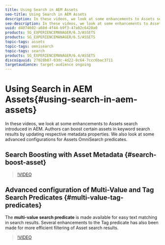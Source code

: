 ```yaml
---
title: Using Search in AEM Assets
seo-title: Using Search in AEM Assets
description: In these videos, we look at some enhancements to Assets search introduced in AEM. Authors can boost certain assets in keyword search results by updating respective metadata properties. We also look at some advanced configurations for Assets OmniSearch predicates.
seo-description: In these videos, we look at some enhancements to Assets search introduced in AEM. Authors can boost certain assets in keyword search results by updating respective metadata properties. We also look at some advanced configurations for Assets OmniSearch predicates.
uuid: d4074602-a68d-4f44-b9f3-47a02c6420a0
products: SG_EXPERIENCEMANAGER/6.3/ASSETS
products: SG_EXPERIENCEMANAGER/6.5/ASSETS
topic-tags: assets
topic-tags: omnisearch
topic-tags: search
products: SG_EXPERIENCEMANAGER/6.4/ASSETS
discoiquuid: 27028b07-03dc-4d22-8c64-7ccc6bac3711
targetaudience: target-audience ongoing
---
```


# Using Search in AEM Assets{#using-search-in-aem-assets}

In these videos, we look at some enhancements to Assets search introduced in AEM. Authors can boost certain assets in keyword search results by updating respective metadata properties. We also look at some advanced configurations for Assets OmniSearch predicates.

## Search Boosting with Asset Metadata {#search-boost-asset}

>[!VIDEO](https://video.tv.adobe.com/v/16766/?quality=9)

## Advanced configuration of Multi-Value and Tag Search Predicates {#multi-value-tag-predicates}

The **multi-value search predicate** is made available for easy text matching in search results. Several enhancements to the Tag predicate has also been made for more efficient filtering of Asset search results.

>[!VIDEO](https://video.tv.adobe.com/v/16457/?quality=9)
